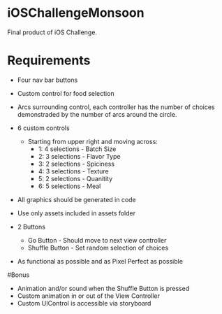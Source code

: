 # iOSChallengeMonsoon

Final product of iOS Challenge. 

# Requirements

* Four nav bar buttons

* Custom control for food selection

* Arcs surrounding control, each controller has the number of choices demonstraded by the number of arcs around the circle.

* 6 custom controls
    - Starting from upper right and moving across:
        - 1: 4 selections - Batch Size
        - 2: 3 selections - Flavor Type
        - 3: 2 selections - Spiciness
        - 4: 3 selections - Texture
        - 5: 2 selections - Quanitity
        - 6: 5 selections - Meal

* All graphics should be generated in code

* Use only assets included in assets folder

* 2 Buttons
    - Go Button - Should move to next view controller
    - Shuffle Button - Set random selection of choices

* As functional as possible and as Pixel Perfect as possible

#Bonus

* Animation and/or sound when the Shuffle Button is pressed
* Custom animation in or out of the View Controller
* Custom UIControl is accessible via storyboard






